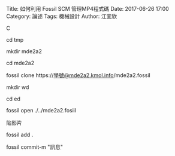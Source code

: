 Title:  如何利用 Fossil SCM 管理MP4程式碼
Date: 2017-06-26 17:00  
Category: 論述
Tags: 機械設計 
Author: 江宜欣

C

cd tmp

mkdir mde2a2

cd mde2a2

fossil clone https://學號@mde2a2.kmol.info/mde2a2.fossil

mkdir wd

cd ed

fossil open ./../mde2a2.fosiil

貼影片

fossil add .

fossil commit-m "訊息"